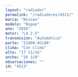 ```yaml
---
layout: "radiador"
permalink: "/radiadores/4513/"
marca: "Nissan"
modelo: "Rogue"
ano: "2016"
motor: "L4 2.5"
transmision: "Automática"
parte: "21460-4CL0A"
clima: "Con clima"
alto: "17 11/16"
ancho: "26 3/8"
observaciones: ""
id: "4513"
---
```


